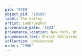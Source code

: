 ```yaml
---
pid: '9789'
object_pid: '10209'
label: The Valley
artist: janbrueghel
provenance_date: '1933'
provenance_location: New York, NY
provenance_text: Ehrich Galleries
collection: provenance
order: '2956'
---
```

